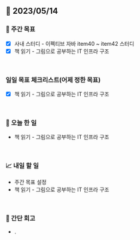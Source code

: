 ## 📅 2023/05/14


### 👏 주간 목표

- [x] 사내 스터디 - 이펙티브 자바 item40 ~ item42 스터디
- [x] 책 읽기 - 그림으로 공부하는 IT 인프라 구조

<br/>

### 일일 목표 체크리스트(어제 정한 목표)

- [x] 책 읽기 - 그림으로 공부하는 IT 인프라 구조

<br/>

### 💯 오늘 한 일

- 책 읽기 - 그림으로 공부하는 IT 인프라 구조

<br/>

### 📈 내일 할 일

- 주간 목표 설정
- 책 읽기 - 그림으로 공부하는 IT 인프라 구조

<br/>

### 🤔 간단 회고

- .
 
